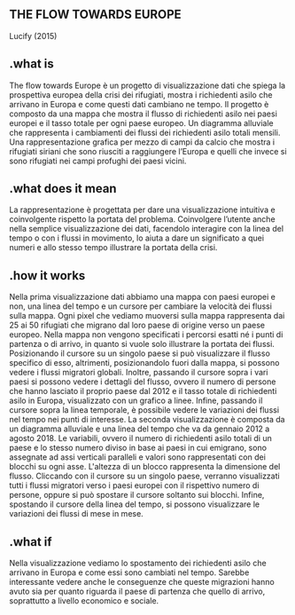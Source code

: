 ## THE FLOW TOWARDS EUROPE
Lucify (2015)

## .what is
The flow towards Europe è un progetto di visualizzazione dati che spiega la prospettiva europea della crisi dei rifugiati, mostra i richiedenti asilo che arrivano in Europa e come questi dati cambiano ne tempo.
Il progetto è composto da una mappa che mostra il flusso di richiedenti asilo nei paesi europei e il tasso totale per ogni paese europeo.
Un diagramma alluviale che rappresenta i cambiamenti dei flussi dei richiedenti asilo totali mensili.
Una rappresentazione grafica per mezzo di campi da calcio che mostra i rifugiati siriani che sono riusciti a raggiungere l’Europa e quelli che invece si sono rifugiati nei campi profughi dei paesi vicini.

## .what does it mean
La rappresentazione è progettata per dare una visualizzazione intuitiva e coinvolgente rispetto la portata del problema. Coinvolgere l’utente anche nella semplice visualizzazione dei dati, facendolo interagire con la linea del tempo o con i flussi in movimento, lo aiuta a dare un significato a quei numeri e allo stesso tempo illustrare la portata della crisi.

## .how it works
Nella prima visualizzazione dati abbiamo una mappa con paesi europei e non, una linea del tempo e un cursore per cambiare la velocità dei flussi sulla mappa.
Ogni pixel che vediamo muoversi sulla mappa rappresenta dai 25 ai 50 rifugiati che migrano dal loro paese di origine verso un paese europeo. Nella mappa non vengono specificati i percorsi esatti né i punti di partenza o di arrivo, in quanto si vuole solo illustrare la portata dei flussi. Posizionando il cursore su un singolo paese si può visualizzare il flusso specifico di esso, altrimenti, posizionandolo fuori dalla mappa, si possono vedere i flussi migratori globali. Inoltre, passando il cursore sopra i vari paesi si possono vedere i dettagli del flusso, ovvero il numero di persone che hanno lasciato il proprio paese dal 2012 e il tasso totale di richiedenti asilo in Europa, visualizzato con un grafico a linee. Infine, passando il cursore sopra la linea temporale, è possibile vedere le variazioni dei flussi nel tempo nei punti di interesse.
La seconda visualizzazione è composta da un diagramma alluviale e una linea del tempo che va da gennaio 2012 a agosto 2018. Le variabili, ovvero il numero di richiedenti asilo totali di un paese e lo stesso numero diviso in base ai paesi in cui emigrano, sono assegnate ad assi verticali paralleli e valori sono rappresentati con dei blocchi su ogni asse. L'altezza di un blocco rappresenta la dimensione del flusso.
Cliccando con il cursore su un singolo paese, verranno visualizzati tutti i flussi migratori verso i paesi europei con il rispettivo numero di persone, oppure si può spostare il cursore soltanto sui blocchi. Infine, spostando il cursore della linea del tempo, si possono visualizzare le variazioni dei flussi di mese in mese.

## .what if
Nella visualizzazione vediamo lo spostamento dei richiedenti asilo che arrivano in Europa e come essi sono cambiati nel tempo. Sarebbe interessante vedere anche le conseguenze che queste migrazioni hanno avuto sia per quanto riguarda il paese di partenza che quello di arrivo, soprattutto a livello economico e sociale. 
